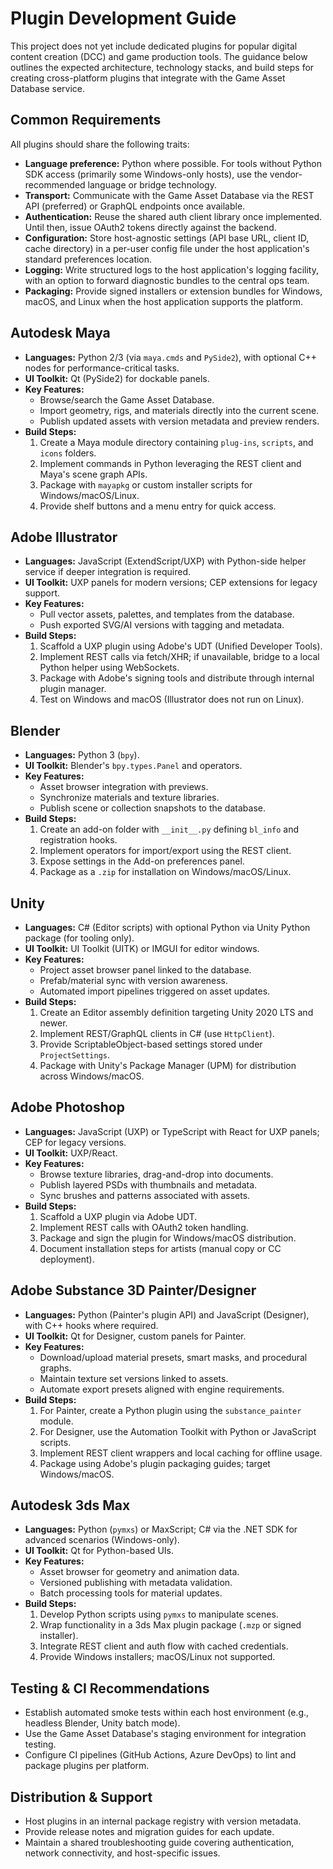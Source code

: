 # Plugin Development Guide

This project does not yet include dedicated plugins for popular digital content creation (DCC) and game production tools. The guidance below outlines the expected architecture, technology stacks, and build steps for creating cross-platform plugins that integrate with the Game Asset Database service.

## Common Requirements

All plugins should share the following traits:

- **Language preference:** Python where possible. For tools without Python SDK access (primarily some Windows-only hosts), use the vendor-recommended language or bridge technology.
- **Transport:** Communicate with the Game Asset Database via the REST API (preferred) or GraphQL endpoints once available.
- **Authentication:** Reuse the shared auth client library once implemented. Until then, issue OAuth2 tokens directly against the backend.
- **Configuration:** Store host-agnostic settings (API base URL, client ID, cache directory) in a per-user config file under the host application's standard preferences location.
- **Logging:** Write structured logs to the host application's logging facility, with an option to forward diagnostic bundles to the central ops team.
- **Packaging:** Provide signed installers or extension bundles for Windows, macOS, and Linux when the host application supports the platform.

## Autodesk Maya

- **Languages:** Python 2/3 (via `maya.cmds` and `PySide2`), with optional C++ nodes for performance-critical tasks.
- **UI Toolkit:** Qt (PySide2) for dockable panels.
- **Key Features:**
  - Browse/search the Game Asset Database.
  - Import geometry, rigs, and materials directly into the current scene.
  - Publish updated assets with version metadata and preview renders.
- **Build Steps:**
  1. Create a Maya module directory containing `plug-ins`, `scripts`, and `icons` folders.
  2. Implement commands in Python leveraging the REST client and Maya's scene graph APIs.
  3. Package with `mayapkg` or custom installer scripts for Windows/macOS/Linux.
  4. Provide shelf buttons and a menu entry for quick access.

## Adobe Illustrator

- **Languages:** JavaScript (ExtendScript/UXP) with Python-side helper service if deeper integration is required.
- **UI Toolkit:** UXP panels for modern versions; CEP extensions for legacy support.
- **Key Features:**
  - Pull vector assets, palettes, and templates from the database.
  - Push exported SVG/AI versions with tagging and metadata.
- **Build Steps:**
  1. Scaffold a UXP plugin using Adobe's UDT (Unified Developer Tools).
  2. Implement REST calls via fetch/XHR; if unavailable, bridge to a local Python helper using WebSockets.
  3. Package with Adobe's signing tools and distribute through internal plugin manager.
  4. Test on Windows and macOS (Illustrator does not run on Linux).

## Blender

- **Languages:** Python 3 (`bpy`).
- **UI Toolkit:** Blender's `bpy.types.Panel` and operators.
- **Key Features:**
  - Asset browser integration with previews.
  - Synchronize materials and texture libraries.
  - Publish scene or collection snapshots to the database.
- **Build Steps:**
  1. Create an add-on folder with `__init__.py` defining `bl_info` and registration hooks.
  2. Implement operators for import/export using the REST client.
  3. Expose settings in the Add-on preferences panel.
  4. Package as a `.zip` for installation on Windows/macOS/Linux.

## Unity

- **Languages:** C# (Editor scripts) with optional Python via Unity Python package (for tooling only).
- **UI Toolkit:** UI Toolkit (UITK) or IMGUI for editor windows.
- **Key Features:**
  - Project asset browser panel linked to the database.
  - Prefab/material sync with version awareness.
  - Automated import pipelines triggered on asset updates.
- **Build Steps:**
  1. Create an Editor assembly definition targeting Unity 2020 LTS and newer.
  2. Implement REST/GraphQL clients in C# (use `HttpClient`).
  3. Provide ScriptableObject-based settings stored under `ProjectSettings`.
  4. Package with Unity's Package Manager (UPM) for distribution across Windows/macOS.

## Adobe Photoshop

- **Languages:** JavaScript (UXP) or TypeScript with React for UXP panels; CEP for legacy versions.
- **UI Toolkit:** UXP/React.
- **Key Features:**
  - Browse texture libraries, drag-and-drop into documents.
  - Publish layered PSDs with thumbnails and metadata.
  - Sync brushes and patterns associated with assets.
- **Build Steps:**
  1. Scaffold a UXP plugin via Adobe UDT.
  2. Implement REST calls with OAuth2 token handling.
  3. Package and sign the plugin for Windows/macOS distribution.
  4. Document installation steps for artists (manual copy or CC deployment).

## Adobe Substance 3D Painter/Designer

- **Languages:** Python (Painter's plugin API) and JavaScript (Designer), with C++ hooks where required.
- **UI Toolkit:** Qt for Designer, custom panels for Painter.
- **Key Features:**
  - Download/upload material presets, smart masks, and procedural graphs.
  - Maintain texture set versions linked to assets.
  - Automate export presets aligned with engine requirements.
- **Build Steps:**
  1. For Painter, create a Python plugin using the `substance_painter` module.
  2. For Designer, use the Automation Toolkit with Python or JavaScript scripts.
  3. Implement REST client wrappers and local caching for offline usage.
  4. Package using Adobe's plugin packaging guides; target Windows/macOS.

## Autodesk 3ds Max

- **Languages:** Python (`pymxs`) or MaxScript; C# via the .NET SDK for advanced scenarios (Windows-only).
- **UI Toolkit:** Qt for Python-based UIs.
- **Key Features:**
  - Asset browser for geometry and animation data.
  - Versioned publishing with metadata validation.
  - Batch processing tools for material updates.
- **Build Steps:**
  1. Develop Python scripts using `pymxs` to manipulate scenes.
  2. Wrap functionality in a 3ds Max plugin package (`.mzp` or signed installer).
  3. Integrate REST client and auth flow with cached credentials.
  4. Provide Windows installers; macOS/Linux not supported.

## Testing & CI Recommendations

- Establish automated smoke tests within each host environment (e.g., headless Blender, Unity batch mode).
- Use the Game Asset Database's staging environment for integration testing.
- Configure CI pipelines (GitHub Actions, Azure DevOps) to lint and package plugins per platform.

## Distribution & Support

- Host plugins in an internal package registry with version metadata.
- Provide release notes and migration guides for each update.
- Maintain a shared troubleshooting guide covering authentication, network connectivity, and host-specific issues.

